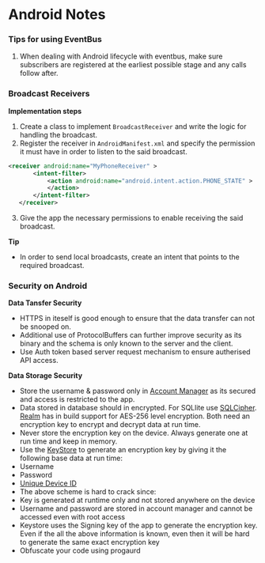 # Android Notes

### Tips for using EventBus
1. When dealing with Android lifecycle with eventbus, make sure subscribers are registered at the earliest possible stage and any calls follow after.

### Broadcast Receivers
**Implementation steps**

1. Create a class to implement `BroadcastReceiver` and write the logic for handling the broadcast.
2. Register the receiver in `AndroidManifest.xml` and specify the permission it must have in order to listen to the said broadcast.

 ```xml
<receiver android:name="MyPhoneReceiver" >
        <intent-filter>
            <action android:name="android.intent.action.PHONE_STATE" >
            </action>
        </intent-filter>
    </receiver>
 ```
3. Give the app the necessary permissions to enable receiving the said broadcast.

**Tip**
* In order to send local broadcasts, create an intent that points to the required broadcast.

### Security on Android

**Data Tansfer Security**
 - HTTPS in iteself is good enough to ensure that the data transfer can not be snooped on.
 - Additional use of ProtocolBuffers can further improve security as its binary and the schema is only known to the server and the client.
 - Use Auth token based server request mechanism to ensure autherised API access.
 
**Data Storage Security**
- Store the username & password only in [Account Manager](https://developer.android.com/reference/android/accounts/AccountManager.html) as its secured and access is restricted to the app.
- Data stored in database should in encrypted. For SQLlite use [SQLCipher](https://guardianproject.info/code/sqlcipher/). [Realm](https://realm.io/docs/java/latest/#encryption) has in build support for AES-256 level encryption. Both need an encryption key to encrypt and decrypt data at run time.
- Never store the encryption key on the device. Always generate one at run time and keep in memory.
- Use the [KeyStore](https://developer.android.com/training/articles/keystore.html#GeneratingANewPrivateKey) to generate an encryption key by giving it the following base data at run time:
 - Username
 - Password
 - [Unique Device ID](https://android-developers.googleblog.com/2011/03/identifying-app-installations.html)
- The above scheme is hard to crack since:
 - Key is generated at runtime only and not stored anywhere on the device
 - Username and password are stored in account manager and cannot be accessed even with root access
 - Keystore uses the Signing key of the app to generate the encryption key. Even if the all the above information is known, even then it will be hard to generate the same exact encryption key
- Obfuscate your code using progaurd
